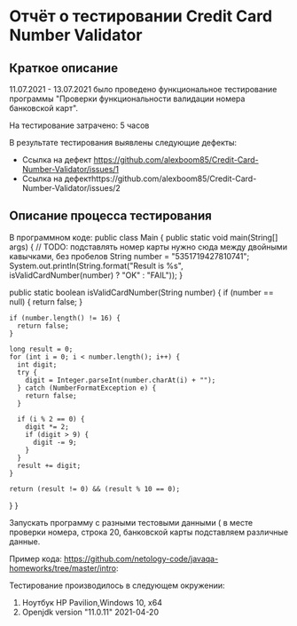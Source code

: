 # Отчёт о тестировании Credit Card Number Validator

## Краткое описание

11.07.2021 - 13.07.2021 было проведено функциональное тестирование программы "Проверки функциональности валидации номера банковской карт".

На тестирование затрачено: 5 часов

В результате тестирования выявлены следующие дефекты:
* Ссылка на дефект https://github.com/alexboom85/Credit-Card-Number-Validator/issues/1
* Ссылка на дефектhttps://github.com/alexboom85/Credit-Card-Number-Validator/issues/2

## Описание процесса тестирования

В программном коде:
public class Main {
  public static void main(String[] args) {
    // TODO: подставлять номер карты нужно сюда между двойными кавычками, без пробелов
    String number = "5351719427810741";
    System.out.println(String.format("Result is %s", isValidCardNumber(number) ? "OK" : "FAIL"));
  }

  public static boolean isValidCardNumber(String number) {
    if (number == null) {
      return false;
    }

    if (number.length() != 16) {
      return false;
    }

    long result = 0;
    for (int i = 0; i < number.length(); i++) {
      int digit;
      try {
        digit = Integer.parseInt(number.charAt(i) + "");
      } catch (NumberFormatException e) {
        return false;
      }

      if (i % 2 == 0) {
        digit *= 2;
        if (digit > 9) {
          digit -= 9;
        }
      }
      result += digit;
    }

    return (result != 0) && (result % 10 == 0);
  }
}

Запускать программу с разными тестовыми данными ( в месте проверки номера, строка 20, банковской карты подставляем различные данные.



Пример кода: https://github.com/netology-code/javaqa-homeworks/tree/master/intro:


Тестирование производилось в следующем окружении:

1. Ноутбук HP Pavilion,Windows 10, x64 
1. Openjdk version "11.0.11" 2021-04-20
